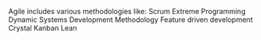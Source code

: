 Agile includes various methodologies like:
    Scrum
    Extreme Programming
    Dynamic Systems Development Methodology
    Feature driven development
    Crystal
    Kanban
    Lean